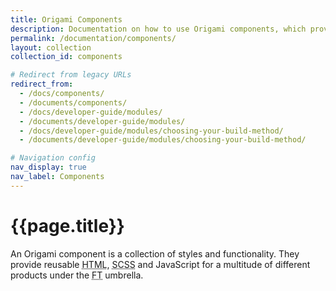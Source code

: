 ```yaml
---
title: Origami Components
description: Documentation on how to use Origami components, which provide reusable HTML, SCSS, and JavaScript for FT web pages.
permalink: /documentation/components/
layout: collection
collection_id: components

# Redirect from legacy URLs
redirect_from:
  - /docs/components/
  - /documents/components/
  - /docs/developer-guide/modules/
  - /documents/developer-guide/modules/
  - /docs/developer-guide/modules/choosing-your-build-method/
  - /documents/developer-guide/modules/choosing-your-build-method/

# Navigation config
nav_display: true
nav_label: Components
---
```


# {{page.title}}

An Origami component is a collection of styles and functionality. They provide reusable <abbr title="Hypertext Markup Language">HTML</abbr>, <abbr title="Sassy Cascading Style Sheets">SCSS</abbr> and JavaScript for a multitude of different products under the <abbr title="Financial Times">FT</abbr> umbrella.
